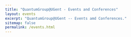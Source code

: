 ```yaml
---
title: "QuantumGroup@UGent - Events and Conferences"
layout: events
excerpt: "QuantumGroup@UGent -- Events amd Conferences."
sitemap: false
permalink: /events.html
---
```

